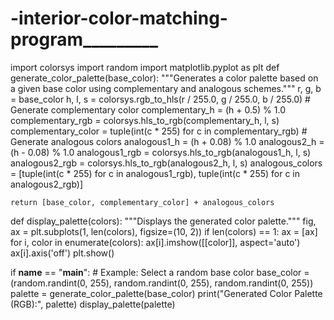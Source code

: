 # -interior-color-matching-program_________ 
import colorsys 
import random 
import matplotlib.pyplot as plt
def generate_color_palette(base_color): 
    """Generates a color palette based on a given base color using complementary and analogous schemes.""" 
    r, g, b = base_color
    h, l, s = colorsys.rgb_to_hls(r / 255.0, g / 255.0, b / 255.0) 
    # Generate complementary color
    complementary_h = (h + 0.5) % 1.0 
    complementary_rgb = colorsys.hls_to_rgb(complementary_h, l, s)  
    complementary_color = tuple(int(c * 255) for c in complementary_rgb)
    # Generate analogous colors
    analogous1_h = (h + 0.08) % 1.0
    analogous2_h = (h - 0.08) % 1.0
    analogous1_rgb = colorsys.hls_to_rgb(analogous1_h, l, s)
    analogous2_rgb = colorsys.hls_to_rgb(analogous2_h, l, s)
    analogous_colors = [tuple(int(c * 255) for c in analogous1_rgb),
                        tuple(int(c * 255) for c in analogous2_rgb)]
    
    return [base_color, complementary_color] + analogous_colors

def display_palette(colors):
    """Displays the generated color palette."""
    fig, ax = plt.subplots(1, len(colors), figsize=(10, 2))
    if len(colors) == 1:
        ax = [ax]
    for i, color in enumerate(colors):
        ax[i].imshow([[color]], aspect='auto')
        ax[i].axis('off')
    plt.show()

if __name__ == "__main__":
    # Example: Select a random base color
    base_color = (random.randint(0, 255), random.randint(0, 255), random.randint(0, 255))
    palette = generate_color_palette(base_color)
    print("Generated Color Palette (RGB):", palette)
    display_palette(palette)
